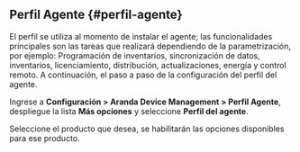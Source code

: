## Perfil Agente {#perfil-agente}

El perfil se utiliza al momento de instalar el agente; las funcionalidades principales son las tareas que realizará dependiendo de la parametrización, por ejemplo: Programación de inventarios, sincronización de datos, inventarios, licenciamiento, distribución, actualizaciones, energía y control remoto. A continuación, el paso a paso de la configuración del perfil del agente.

Ingrese a **Configuración &gt; Aranda Device Management &gt; Perfil Agente**, despliegue la lista **Más opciones** y seleccione **Perfil del agente**.

Seleccione el producto que desea, se habilitarán las opciones disponibles para ese producto.